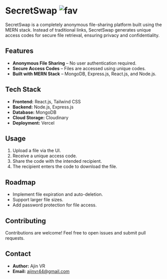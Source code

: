 
# SecretSwap ![fav](https://github.com/user-attachments/assets/6831f12c-56d3-401d-b576-18bba5de23b3)

SecretSwap is a completely anonymous file-sharing platform built using the MERN stack. Instead of traditional links, SecretSwap generates unique access codes for secure file retrieval, ensuring privacy and confidentiality.

## Features
- **Anonymous File Sharing** – No user authentication required.
- **Secure Access Codes** – Files are accessed using unique codes.
- **Built with MERN Stack** – MongoDB, Express.js, React.js, and Node.js.

## Tech Stack
- **Frontend:** React.js, Tailwind CSS
- **Backend:** Node.js, Express.js
- **Database:** MongoDB
- **Cloud Storage:** Cloudinary
- **Deployment:** Vercel

## Usage
1. Upload a file via the UI.
2. Receive a unique access code.
3. Share the code with the intended recipient.
4. The recipient enters the code to download the file.

## Roadmap
- Implement file expiration and auto-deletion.
- Support larger file sizes.
- Add password protection for file access.

## Contributing
Contributions are welcome! Feel free to open issues and submit pull requests.

## Contact
- **Author:** Ajin VR  
- **Email:** ajinvr44@gmail.com  

